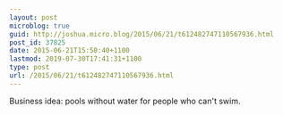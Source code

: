 ```yaml
---
layout: post
microblog: true
guid: http://joshua.micro.blog/2015/06/21/t612482747110567936.html
post_id: 37825
date: 2015-06-21T15:50:40+1100
lastmod: 2019-07-30T17:41:31+1100
type: post
url: /2015/06/21/t612482747110567936.html
---
```

Business idea: pools without water for people who can't swim.
